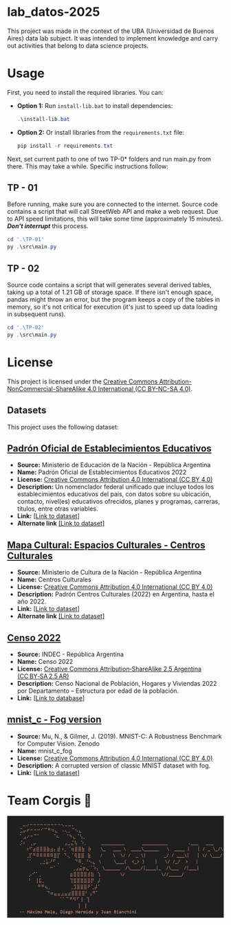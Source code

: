 # lab_datos-2025

This project was made in the context of the UBA (Universidad de Buenos Aires) data lab subject.
It was intended to implement knowledge and carry out activities that belong to data science projects.

# Usage

First, you need to install the required libraries. You can:
* **Option 1:** Run `install-lib.bat` to install dependencies:
    ```powershell
    .\install-lib.bat
    ```
* **Option 2:** Or install libraries from the `requirements.txt` file:
    ```powershell
    pip install -r requirements.txt
    ```
Next, set current path to one of two TP-0* folders and run main.py from there. This may take a while. Specific instructions follow:

## TP - 01
Before running, make sure you are connected to the internet. Source code contains a script that will call StreetWeb API and make a web request.
Due to API speed limitations, this will take some time (approximately 15 minutes).
***Don't interrupt*** this process.

```powershell
cd '.\TP-01'
py .\src\main.py
```

## TP - 02
Source code contains a script that will generates several derived tables, taking up a total of 1.21 GB of storage space.
If there isn't enough space, pandas might throw an error, but the program keeps a copy of the tables in memory, so it's not critical for execution (it's just to speed up data loading in subsequent runs).

```powershell
cd '.\TP-02'
py .\src\main.py
```


# License

This project is licensed under the [Creative Commons Attribution-NonCommercial-ShareAlike 4.0 International (CC BY-NC-SA 4.0)](https://creativecommons.org/licenses/by-nc-sa/4.0/).

## Datasets

This project uses the following dataset:

## [Padrón Oficial de Establecimientos Educativos](https://www.argentina.gob.ar/educacion/evaluacion-e-informacion-educativa/padron-oficial-de-establecimientos-educativos)

- **Source:** Ministerio de Educación de la Nación - República Argentina
- **Name:** Padrón Oficial de Establecimientos Educativos 2022
- **License:** [Creative Commons Attribution 4.0 International (CC BY 4.0)](https://creativecommons.org/licenses/by/4.0/)
- **Description:** Un nomenclador federal unificado que incluye todos los establecimientos educativos del país, con datos sobre su ubicación, contacto, nivel(es) educativos ofrecidos, planes y programas, carreras, títulos, entre otras variables.
- **Link:** [[Link to dataset](https://www.argentina.gob.ar/educacion/evaluacion-e-informacion-educativa/padron-oficial-de-establecimientos-educativos)]
- **Alternate link** [[Link to dataset]](https://www.datos.gob.ar/es/dataset/educacion-padron-oficial-establecimientos-educativos)

## [Mapa Cultural: Espacios Culturales - Centros Culturales](https://datos.gob.ar/dataset/cultura_37305de4-3cce-4d4b-9d9a-fec3ca61d09f)

- **Source:** Ministerio de Cultura de la Nación - República Argentina
- **Name:** Centros Culturales
- **License:** [Creative Commons Attribution 4.0 International (CC BY 4.0)](https://creativecommons.org/licenses/by/4.0/)
- **Description:** Padrón Centros Culturales (2022) en Argentina, hasta el año 2022.
- **Link:** [[Link to dataset](https://datos.gob.ar/dataset/cultura-mapa-cultural-espacios-culturales/archivo/cultura_0e9a431c-b4f7-455b-aa1a-f419b5740900)]
- **Alternate link** [[Link to dataset]](https://datos.gob.ar/dataset/cultura_37305de4-3cce-4d4b-9d9a-fec3ca61d09f)

## [Censo 2022](https://www.indec.gob.ar/indec/web/Nivel4-Tema-2-41-165)

- **Source:** INDEC - República Argentina
- **Name:** Censo 2022
- **License:** [Creative Commons Attribution‑ShareAlike 2.5 Argentina (CC BY‑SA 2.5 AR)](https://creativecommons.org/licenses/by-nc-sa/2.5/ar/deed.es)
- **Description:** Censo Nacional de Población, Hogares y Viviendas 2022 por Departamento – Estructura por edad de la población.
- **Link:** [[Link to database](https://redatam.indec.gob.ar/binarg/RpWebEngine.exe/Portal?BASE=CPV2022&lang=ESP)]

## [mnist_c - Fog version](https://zenodo.org/records/3239543)

- **Source:** Mu, N., & Gilmer, J. (2019). MNIST-C: A Robustness Benchmark for Computer Vision. Zenodo
- **Name:** mnist_c_fog
- **License:** [Creative Commons Attribution 4.0 International (CC BY 4.0)](https://creativecommons.org/licenses/by/4.0/)
- **Description:** A corrupted version of classic MNIST dataset with fog.
- **Link:** [[Link to dataset](https://zenodo.org/records/3239543/preview/mnist_c.zip?include_deleted=0#tree_item31)]

<!-- This dataset/s is in the public domain and can be used without restrictions under the CC0 license. -->

# Team Corgis :dog:

![Corgi](https://github.com/Juan-IB/lab_datos-2025/blob/11ef120cdff54ae8a3d6595c5c462c85628ad73c/corgi.png "Team Corgis")
